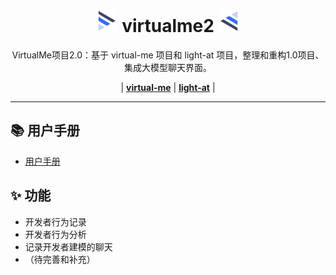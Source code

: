 <div align="center" >
    <!-- <img src="./assets/media/banner.png" /> -->
    <h1 align="center">
        <img src="./assets/icons/sidebar1.png" width="36px" height="36px"/>
        <span>virtualme2</span>
        <img src="./assets/icons/sidebar2.png" width="36px" height="36px"/>
    </h1>
    <p>VirtualMe项目2.0：基于 virtual-me 项目和 light-at 项目，整理和重构1.0项目、集成大模型聊天界面。</p>
    <p>
        | <a href="https://github.com/iseg-ide-sub1/virtual-me"><b>virtual-me</b></a>
        | <a href="https://github.com/HiMeditator/light-at"><b>light-at</b></a> |
    </p>
</div>


<hr>

## 📚 用户手册

- [用户手册](https://github.com/iseg-ide-sub1/virtualme2/blob/main/docs/user-manual_zh-cn.md)

## ✨ 功能

- 开发者行为记录
- 开发者行为分析
- 记录开发者建模的聊天
- （待完善和补充）